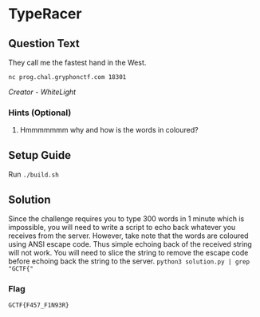 # TypeRacer

## Question Text

They call me the fastest hand in the West.

`nc prog.chal.gryphonctf.com 18301`

*Creator - WhiteLight*

### Hints (Optional)
1. Hmmmmmmm why and how is the words in coloured?

## Setup Guide
Run `./build.sh`

## Solution

Since the challenge requires you to type 300 words in 1 minute which is impossible, you will need to write a script to echo back whatever you receives from the server.
However, take note that the words are coloured using ANSI escape code. 
Thus simple echoing back of the received string will not work. You will need to slice the string to remove the escape code before echoing back the string to the server.
`python3 solution.py | grep "GCTF{"`

### Flag
`GCTF{F457_F1N93R}`
